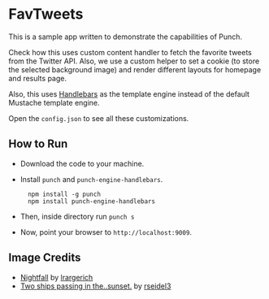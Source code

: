 # FavTweets

This is a sample app written to demonstrate the capabilities of Punch. 

Check how this uses custom content handler to fetch the favorite tweets from the Twitter API. Also, we use a custom helper to set a cookie (to store the selected background image) and render different layouts for homepage and results page. 

Also, this uses [Handlebars](handlebarsjs.com) as the template engine instead of the default Mustache template engine.

Open the `config.json` to see all these customizations.

## How to Run

* Download the code to your machine.

* Install `punch` and `punch-engine-handlebars`.
	
		npm install -g punch
		npm install punch-engine-handlebars

* Then, inside directory run `punch s`

* Now, point your browser to `http://localhost:9009`.

## Image Credits

* [Nightfall](http://www.flickr.com/photos/lrargerich/3522236501/) by [lrargerich](http://www.flickr.com/photos/lrargerich/)
* [Two ships passing in the..sunset.](http://www.flickr.com/photos/56194068@N04/6782070894/) by [rseidel3](http://www.flickr.com/photos/56194068@N04/)
